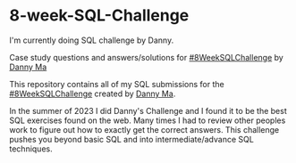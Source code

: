 # 8-week-SQL-Challenge
I'm currently doing SQL challenge by Danny.

Case study questions and answers/solutions for [#8WeekSQLChallenge](https://8weeksqlchallenge.com/ "8 Week SQL Challenge") by [Danny Ma](https://www.datawithdanny.com/ "Data With Danny")

This repository contains all of my SQL submissions for the [#8WeekSQLChallenge](https://8weeksqlchallenge.com/ "8 Week SQL Challenge") created by [Danny Ma](https://www.datawithdanny.com/ "Data With Danny").

In the summer of 2023 I did Danny's Challenge and I found it to be the best SQL exercises found on the web.  Many times I had to review other peoples work to figure out how to exactly get the correct answers.  This challenge pushes you beyond basic SQL and into intermediate/advance SQL techniques.
